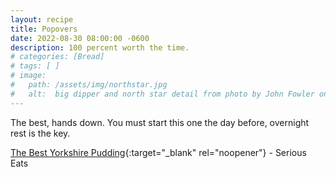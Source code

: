 ```yaml
---
layout: recipe
title: Popovers
date: 2022-08-30 08:00:00 -0600
description: 100 percent worth the time.
# categories: [Bread]
# tags: [ ]
# image:  
#   path: /assets/img/northstar.jpg
#   alt:  big dipper and north star detail from photo by John Fowler on Unsplash
---
```


The best, hands down. You must start this one the day before, overnight rest is the key.

[The Best Yorkshire Pudding](https://www.seriouseats.com/the-best-yorkshire-pudding-popover-recipe){:target="_blank" rel="noopener"} - Serious Eats 